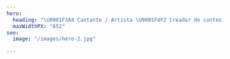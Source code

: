 ```yaml
---
hero:
  heading: "\U0001F3A4 Cantante / Artista \U0001F4F2 Creador de contenidos"
  maxWidthPX: "652"
seo:
  image: "/images/hero-2.jpg"

---
```

